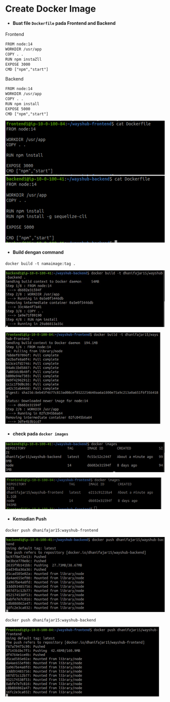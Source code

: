 # Create Docker Image

* #### Buat file `Dockerfile` pada Frontend and Backend
Frontend
```
FROM node:14
WORKDIR /usr/app
COPY . .
RUN npm instaZll
EXPOSE 3000
CMD ["npm","start"] 
```
Backend
```
FROM node:14
WORKDIR /usr/app
COPY . .
RUN npm install
EXPOSE 5000
CMD ["npm","start"] 
```
![01](assets/Selection_688.png)
![02](assets/Selection_689.png)

* #### Build dengan command
```
docker build -t namaimage:tag .
```
![03](assets/Selection_690.png)


![03](assets/Selection_693.png)


* #### check pada `docker images`
![04](assets/Selection_691.png)



![04](assets/Selection_694.png)

* #### Kemudian Push
```
docker push dhanifajar15:wayshub-frontend
```
![03](assets/Selection_692.png)

```
docker push dhanifajar15:wayshub-backend
```

![03](assets/Selection_695.png)



